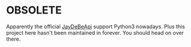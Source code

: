 # OBSOLETE

Apparently the official [JayDeBeApi](https://pypi.org/project/JayDeBeApi/) support Python3 nowadays. Plus this project here hasn't been maintained in forever. You should head on over there.
